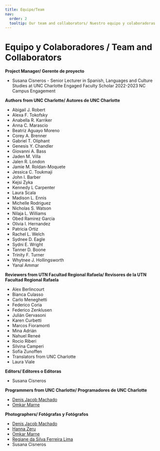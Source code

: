 ```yaml
---
title: Equipo/Team
nav:
  order: 2
  tooltip: Our team and collaborators/ Nuestro equipo y colaboradoras
---
```


# <i class="fas fa-users"></i>Equipo y Colaboradores / Team and Collaborators

**Project Manager/ Gerente de proyecto** 
 - Susana Cisneros - Senior Lecturer in Spanish, Languages and Culture Studies at UNC Charlotte Engaged Faculty Scholar 2022-2023 NC Campus Engagement 

**Authors from UNC Charlotte/ Autores de UNC Charlotte**
 - Abigail J. Robert
 - Alexa F. Tokofsky
 - Anabella R. Karriker
 - Anna C. Marascio
 - Beatriz Aguayo Moreno
 - Corey A. Brenner
 - Gabriel T. Oliphant
 - Genesis Y. Chandler
 - Giovanni A. Bass
 - Jaden M. Villa
 - Jalen R. London
 - Jamie M. Roldan-Moquete
 - Jessica C. Toukmaji
 - John I. Barber
 - Kejsi Zyka
 - Kennedy L Carpenter
 - Laura Scala
 - Madison L. Ennis
 - Michelle Rodriguez
 - Nicholas S. Watson
 - Nilaja L. Williams
 - Obed Ramirez Garcia
 - Olivia I. Hernandez
 - Patricia Ortiz
 - Rachel L. Welch
 - Sydnee D. Eagle
 - Sydni E. Wright
 - Tanner D. Boone
 - Trinity F. Turner
 - Whytnee J. Hollingsworth
 - Yanal Ammar

**Reviewers from UTN Facultad Regional Rafaela/ Revisores de la UTN Facultad Regional Rafaela** 
 - Alex Berlincourt
 - Bianca Culasso
 - Carlo Meneghetti
 - Federico Coria 
 - Federico Zenklusen
 - Julián Gervasoni 
 - Karen Curbetti 
 - Marcos Fioramonti 
 - Mina Adrián
 - Nahuel Reneé
 - Rocio Riberi  
 - Silvina Camperi
 - Sofía Zunoffen
 - Translators from UNC Charlotte
 - Laura Viale
 
**Editors/ Editores o Editoras**
 - Susana Cisneros
 
**Programmers from UNC Charlotte/ Programadores de UNC Charlotte**
 - [Denis Jacob Machado](https://phyloinformatics.com/members/Denis_Jacob_Machado.html)
 - [Omkar Marne](https://phyloinformatics.com/members/Omkar_Marne.html)

**Photographers/ Fotógrafas y Fotógrafos**
 - [Denis Jacob Machado](https://phyloinformatics.com/members/Denis_Jacob_Machado.html)
 - [Hanna Zeru](https://www.linkedin.com/in/hannahzeru/)
 - [Omkar Marne](https://phyloinformatics.com/members/Omkar_Marne.html)
 - [Regiane da Silva Ferreira Lima](https://www.linkedin.com/in/regiane-lima-713a53278/)
 - Susana Cisneros


